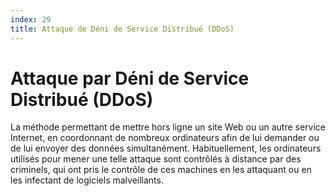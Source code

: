 ```yaml
---
index: 29
title: Attaque de Déni de Service Distribué (DDoS)
---
```

# Attaque par Déni de Service Distribué (DDoS)

La méthode permettant de mettre hors ligne un site Web ou un autre service Internet, en coordonnant de nombreux ordinateurs afin de lui demander ou de lui envoyer des données simultanément. Habituellement, les ordinateurs utilisés pour mener une telle attaque sont contrôlés à distance par des criminels, qui ont pris le contrôle de ces machines en les attaquant ou en les infectant de logiciels malveillants.